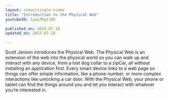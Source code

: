 ```yaml
---
layout: shows/single-video
title: "Introduction to the Physical Web"
youtubeID: 1yaLPRgtlR0

published_on: 2015-07-18
updated_on: 2015-07-18

---
```


Scott Jenson introduces the Physical Web. The Physical Web is an extension of the web into the physical world so you can walk up and interact with any device, from a lost dog collar to a zipCar, all without installing an application first. Every smart device links to a web page so things can offer simple information, like a phone number, or more complex interactions like unlocking a car door. With the Physical Web, your phone or tablet can find the things around you and let you interact with whatever you’re interested in.
